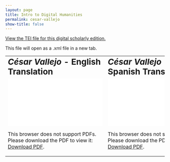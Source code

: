 ```yaml
---
layout: page
title: Intro to Digital Humanities
permalink: cesar-vallejo
show-title: false
---
```

<table border="0">
 <tr>
    <td><b style="font-size:26px"><i>César Vallejo</i> - English Translation</b></td>
    <td><b style="font-size:26px"><i>César Vallejo</i> - Spanish Translation</b></td>
 </tr>
 <tr>
    <td><object data="assets/pdfs/cesar-vallejo-english.pdf" type="application/pdf" width="500px" height="600px">
    <embed src="assets/pdfs/cesar-vallejo-english.pdf">
        <p>This browser does not support PDFs. Please download the PDF to view it: <a href="assets/pdfs/cesar-vallejo-english.pdf">Download PDF</a>.</p>
    </embed>
</object>
</td>
    <td><object data="assets/pdfs/cesar-vallejo-spanish.pdf" type="application/pdf" width="500px" height="600px">
    <embed src="assets/pdfs/cesar-vallejo-spanish.pdf">
        <p>This browser does not support PDFs. Please download the PDF to view it: <a href="assets/pdfs/cesar-vallejo-spanish.pdf">Download PDF</a>.</p>
    </embed>
</object></td>
  <a href="assets/xml/poetry template césar vallejo.xml" target="_blank">View the TEI file for this digital scholarly edition.</a>
<p>This file will open as a .xml file in a new tab.</p>
 </tr>
</table>
